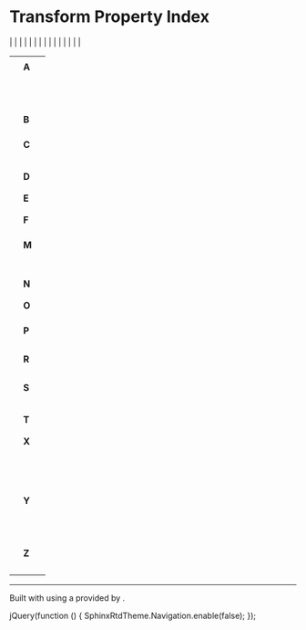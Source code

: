 # Transform Property Index

 |  |  |  |  |  |  |  |  |  |  |  |  |  |  | 

|     |     |     |
| --- | --- | --- |
|     |     |     |
|     | **A** |     |
|     |  |     |
|     |  |     |
|     |  |     |
|     |  |     |
|     |  |     |
|     |  |     |
|     |  |     |
|     |  |     |
|     |  |     |
|     |  |     |
|     |     |     |
|     | **B** |     |
|     |  |     |
|     |  |     |
|     |     |     |
|     | **C** |     |
|     |  |     |
|     |  |     |
|     |  |     |
|     |  |     |
|     |     |     |
|     | **D** |     |
|     |  |     |
|     |     |     |
|     | **E** |     |
|     |  |     |
|     |     |     |
|     | **F** |     |
|     |  |     |
|     |  |     |
|     |     |     |
|     | **M** |     |
|     |  |     |
|     |  |     |
|     |  |     |
|     |  |     |
|     |  |     |
|     |  |     |
|     |     |     |
|     | **N** |     |
|     |  |     |
|     |     |     |
|     | **O** |     |
|     |  |     |
|     |  |     |
|     |     |     |
|     | **P** |     |
|     |  |     |
|     |  |     |
|     |  |     |
|     |     |     |
|     | **R** |     |
|     |  |     |
|     |  |     |
|     |  |     |
|     |     |     |
|     | **S** |     |
|     |  |     |
|     |  |     |
|     |  |     |
|     |  |     |
|     |     |     |
|     | **T** |     |
|     |  |     |
|     |     |     |
|     | **X** |     |
|     |  |     |
|     |  |     |
|     |  |     |
|     |  |     |
|     |  |     |
|     |  |     |
|     |  |     |
|     |  |     |
|     |  |     |
|     |  |     |
|     |  |     |
|     |  |     |
|     |     |     |
|     | **Y** |     |
|     |  |     |
|     |  |     |
|     |  |     |
|     |  |     |
|     |  |     |
|     |  |     |
|     |  |     |
|     |  |     |
|     |  |     |
|     |  |     |
|     |     |     |
|     | **Z** |     |
|     |  |     |
|     |  |     |
|     |  |     |
|     |  |     |

- - -

Built with  using a  provided by .

jQuery(function () { SphinxRtdTheme.Navigation.enable(false); });